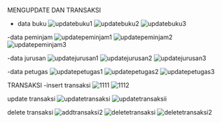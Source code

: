 MENGUPDATE DAN TRANSAKSI 
- data buku
![updatebuku1](https://user-images.githubusercontent.com/46400865/150170172-a2dad014-299c-49b0-8ace-4f9c16725a1b.png)
![updatebuku2](https://user-images.githubusercontent.com/46400865/150170185-ed7ebf7a-41b2-46bd-a7e6-3612a42f93c0.png)
![updatebuku3](https://user-images.githubusercontent.com/46400865/150170199-c654f3c0-0181-4a6e-9029-99fa62931e17.png)

-data peminjam
![updatepeminjam1](https://user-images.githubusercontent.com/46400865/150170267-763e98c8-7ca1-49ca-9524-b0430878aed5.png)
![updatepeminjam2](https://user-images.githubusercontent.com/46400865/150170278-6a240242-2a24-4926-86dd-97cbec85e594.png)
![updatepeminjam3](https://user-images.githubusercontent.com/46400865/150170279-0032ff4f-e55d-41dd-be09-35aefbed2e5e.png)

-data jurusan
![updatejurusan1](https://user-images.githubusercontent.com/46400865/150170384-7447c522-6be5-44c3-b2de-36ea48f695bc.png)
![updatejurusan2](https://user-images.githubusercontent.com/46400865/150170395-995eb1e3-f20e-42b2-96a7-30e0d3943957.png)
![updatejurusan3](https://user-images.githubusercontent.com/46400865/150170403-fedf244d-9afb-4367-a312-57d9d36136b8.png)

-data petugas
![updatepetugas1](https://user-images.githubusercontent.com/46400865/150170507-6f577fc0-bc2f-423a-ac09-13584ca39a48.png)
![updatepetugas2](https://user-images.githubusercontent.com/46400865/150170521-1b24d4fb-15f0-4186-92f3-34c8f07d1939.png)
![updatepetugas3](https://user-images.githubusercontent.com/46400865/150170528-836d3c8f-ced7-4e21-9e8b-8a2969e13893.png)

TRANSAKSI
-insert transaksi
![1111](https://user-images.githubusercontent.com/46400865/150177649-70a62621-1b2c-4139-a509-69173f90ce67.png)
![1112](https://user-images.githubusercontent.com/46400865/150177660-d90baa0d-eb37-469a-9cca-b06ecd3ed613.png)

update transaksi
![updatetransaksi](https://user-images.githubusercontent.com/46400865/150177799-02d14b7a-666b-4498-aeac-0a35d5b0a725.png)
![updatetransaksii](https://user-images.githubusercontent.com/46400865/150177810-e517a9c3-7769-4f0e-95ee-a17ef32097d5.png)

delete transaksi
![addtransaksi2](https://user-images.githubusercontent.com/46400865/150177897-39e7f8d7-79a0-4c52-9074-da0bd8196ee8.png)
![deletetransaksi](https://user-images.githubusercontent.com/46400865/150177908-055efb66-03ca-42f6-8187-7f418694fe57.png)
![deletetransaksi2](https://user-images.githubusercontent.com/46400865/150177921-06869ee4-ed66-4c52-8496-34c118b6be2d.png)
